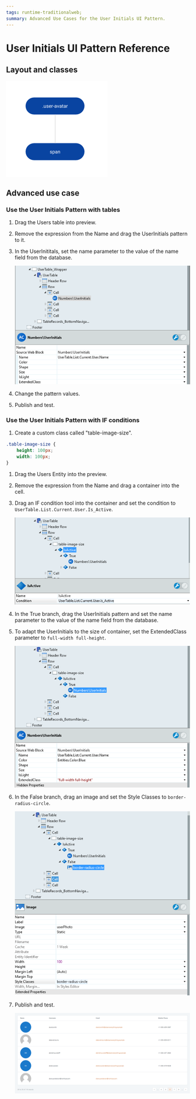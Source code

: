 ```yaml
---
tags: runtime-traditionalweb;
summary: Advanced Use Cases for the User Initials UI Pattern.
---
```


# User Initials UI Pattern Reference

## Layout and classes

![](<images/userinitials-image-2.png>)

## Advanced use case

### Use the User Initials Pattern with tables

1. Drag the Users table into preview.

1. Remove the expression from the Name and drag the UserInitials pattern to it.

1. In the UserInititals, set the name parameter to the value of the name field from the database.

    ![](<images/userinitials-image-3.png>)

1. Change the pattern values.

1. Publish and test.

    

### Use the User Initials Pattern with IF conditions

1. Create a custom class called "table-image-size".

```css
.table-image-size {
    height: 100px;
    width: 100px;
}
```

1. Drag the Users Entity into the preview.

1. Remove the expression from the Name and drag a container into the cell.

1. Drag an IF condition tool into the container and set the condition to `UserTable.List.Current.User.Is_Active`.

    ![](<images/userinitials-image-5.png>)

1. In the True branch, drag the UserInitials pattern and set the name parameter to the value of the name field from the database.

1. To adapt the UserInitials to the size of container, set the ExtendedClass parameter to `full-width full-height`.

    ![](<images/userinitials-image-6.png>)

1. In the False branch, drag an image and set the Style Classes to  `border-radius-circle`.

    ![](<images/userinitials-image-7.png>)

1. Publish and test.

    ![](<images/userinitials-image-8.png?width=750>)
